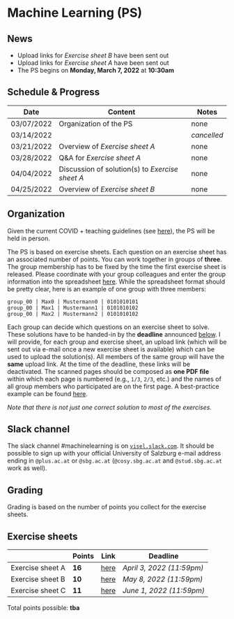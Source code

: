 # Machine Learning (PS)

## News

- Upload links for *Exercise sheet B* have been sent out
- Upload links for *Exercise sheet A* have been sent out
- The PS begins on **Monday, March 7, 2022** at **10:30am**

## Schedule & Progress

| **Date** | **Content** | **Notes** |
|---|---|---|
| 03/07/2022  | Organization of the PS         | none |    
| 03/14/2022  |                                | *cancelled* |    
| 03/21/2022  | Overview of *Exercise sheet A* | none |
| 03/28/2022  | Q&A for *Exercise sheet A* | none |
| 04/04/2022  | Discussion of solution(s) to *Exercise sheet A* | none |
| 04/25/2022  | Overview of *Exercise sheet B* | none |

## Organization

Given the current COVID + teaching guidelines (see [here](https://www.plus.ac.at/news/lehre-ab-maerz-2022/?pgrp=218&is_paged=0)), the PS will be held in person. 

The PS is based on exercise sheets. Each question on an exercise sheet has an associated number of points. You can work together in groups of **three**. The group membership has to be fixed by the time the first exercise sheet is released. Please coordinate with your group colleagues and enter the group information into the spreadsheet [here](https://myfiles.sbg.ac.at/index.php/s/3mXePBWzY78Pc86). While the spreadsheet format should be pretty clear, here is an example of one group with three members:

```
group_00 | Max0 | Mustermann0 | 0101010101
group_00 | Max1 | Mustermann1 | 0101010102
group_00 | Max2 | Mustermann2 | 0101010102
```

Each group can decide which questions on an exercise sheet to solve. These solutions have to be handed-in by the **deadline** announced [below](#Exercise-sheets). I will provide, for each group and exercise sheet, an upload link (which will be sent out via e-mail once a new exercise sheet is available) which can be used to upload the solution(s). All members of the same group will have the **same** upload link. At the time of the deadline, these links will be deactivated. The scanned pages should be composed as **one PDF file** within which each page is numbered (e.g., `1/3`, `2/3`, etc.) and the names of all group members who participated are on the first page. A best-practice example can be found [here](Example-Submission.pdf). 

*Note that there is not just one correct solution to most of the exercises.*

## Slack channel

The slack channel #machinelearning is on [`visel.slack.com`](https://visel.slack.com). It should be possible to sign up with your official University of Salzburg e-mail address ending in `@plus.ac.at` or `@sbg.ac.at` (`@cosy.sbg.ac.at` and `@stud.sbg.ac.at` work as well).

## Grading

Grading is based on the number of points you collect for the exercise sheets.  

## Exercise sheets

| | **Points** | **Link** | **Deadline** |
|---|---|---|---|
| Exercise sheet A  | **16**   | [here](exA.pdf) | *April 3, 2022 (11:59pm)* | 
| Exercise sheet B  | **10**   | [here](exB.pdf) | *May 8, 2022 (11:59pm)* | 
| Exercise sheet C  | **11**   | [here](exC.pdf) | *June 1, 2022 (11:59pm)* | 


Total points possible: **tba**
